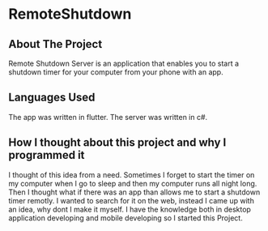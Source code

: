 # RemoteShutdown

## About The Project
Remote Shutdown Server is an application that enables 
you to start a shutdown timer for your computer from your phone with an app.

## Languages Used
The app was written in flutter.
The server was written in c#.

## How I thought about this project and why I programmed it 
I thought of this idea from a need. Sometimes I forget to start the timer on my computer 
when I go to sleep and then my computer runs all night long.
Then I thought what if there was an app than allows me to start a shutdown timer remotly.
I wanted to search for it on the web, instead I came up with an idea, why dont I make it myself.
I have the knowledge both in desktop application developing and mobile developing so I started
this Project.
